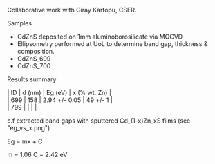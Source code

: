 Collaborative work with Giray Kartopu, CSER.

Samples

  + CdZnS deposited on 1mm aluminoborosilicate via MOCVD
  + Ellipsometry performed at UoL to determine band gap, thickness & composition.
  + CdZnS_699
  + CdZnS_700

Results summary

| ID	| d (nm)	| Eg (eV)	| x (% wt. Zn)  |<br>
| 699	| 158		| 2.94 +/- 0.05	| 49 +/- 1	|<br>
| 799	| 		|		|		|<br>

c.f extracted band gaps with sputtered Cd_(1-x)Zn_xS films (see "eg_vs_x.png")

Eg = mx + C

m = 1.06
C = 2.42 eV


